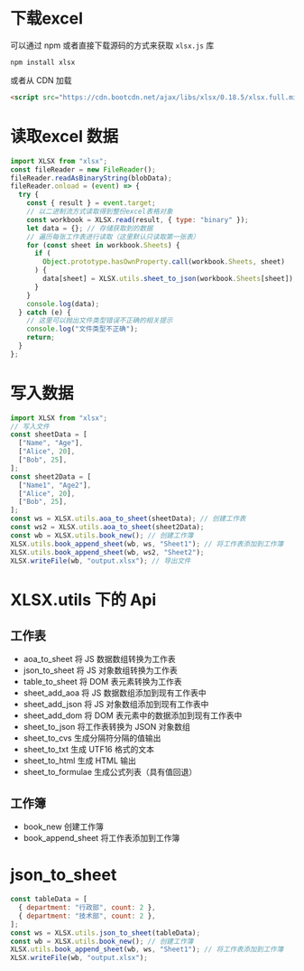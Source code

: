 # 下载excel

可以通过 npm 或者直接下载源码的方式来获取 `xlsx.js` 库

```shell
npm install xlsx
```

或者从 CDN 加载

```html
<script src="https://cdn.bootcdn.net/ajax/libs/xlsx/0.18.5/xlsx.full.min.js"></script>
```

# 读取excel 数据

```js
import XLSX from "xlsx";
const fileReader = new FileReader();
fileReader.readAsBinaryString(blobData);
fileReader.onload = (event) => {
  try {
    const { result } = event.target;
    // 以二进制流方式读取得到整份excel表格对象
    const workbook = XLSX.read(result, { type: "binary" });
    let data = {}; // 存储获取到的数据
    // 遍历每张工作表进行读取（这里默认只读取第一张表）
    for (const sheet in workbook.Sheets) {
      if (
        Object.prototype.hasOwnProperty.call(workbook.Sheets, sheet)
      ) {
        data[sheet] = XLSX.utils.sheet_to_json(workbook.Sheets[sheet]);
      }
    }
    console.log(data);
  } catch (e) {
    // 这里可以抛出文件类型错误不正确的相关提示
    console.log("文件类型不正确");
    return;
  }
};
```

# 写入数据

```js
import XLSX from "xlsx";
// 写入文件
const sheetData = [
  ["Name", "Age"],
  ["Alice", 20],
  ["Bob", 25],
];
const sheet2Data = [
  ["Name1", "Age2"],
  ["Alice", 20],
  ["Bob", 25],
];
const ws = XLSX.utils.aoa_to_sheet(sheetData); // 创建工作表
const ws2 = XLSX.utils.aoa_to_sheet(sheet2Data);
const wb = XLSX.utils.book_new(); // 创建工作簿
XLSX.utils.book_append_sheet(wb, ws, "Sheet1"); // 将工作表添加到工作簿
XLSX.utils.book_append_sheet(wb, ws2, "Sheet2");
XLSX.writeFile(wb, "output.xlsx"); // 导出文件
```

# XLSX.utils 下的 Api 

## 工作表

- aoa_to_sheet 将 JS 数据数组转换为工作表
- json_to_sheet 将 JS 对象数组转换为工作表
- table_to_sheet 将 DOM 表元素转换为工作表
- sheet_add_aoa 将 JS 数据数组添加到现有工作表中
- sheet_add_json 将 JS 对象数组添加到现有工作表中
- sheet_add_dom 将 DOM 表元素中的数据添加到现有工作表中
- sheet_to_json 将工作表转换为 JSON 对象数组
- sheet_to_cvs 生成分隔符分隔的值输出
- sheet_to_txt 生成 UTF16 格式的文本
- sheet_to_html 生成 HTML 输出
- sheet_to_formulae 生成公式列表（具有值回退）

## 工作簿

- book_new 创建工作簿
- book_append_sheet 将工作表添加到工作簿

# json_to_sheet

```js
const tableData = [
  { department: "行政部", count: 2 },
  { department: "技术部", count: 2 },
];
const ws = XLSX.utils.json_to_sheet(tableData);
const wb = XLSX.utils.book_new(); // 创建工作簿
XLSX.utils.book_append_sheet(wb, ws, "Sheet1"); // 将工作表添加到工作簿
XLSX.writeFile(wb, "output.xlsx");
```

